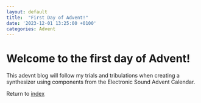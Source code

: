 ```yaml
---
layout: default
title:  "First Day of Advent!"
date: '2023-12-01 13:25:00 +0100'
categories: Advent
---
```


# Welcome to the first day of Advent!
This adevnt blog will follow my trials and tribulations when creating a synthesizer using components from the Electronic Sound Advent Calendar.

Return to [index](index.html "Home")